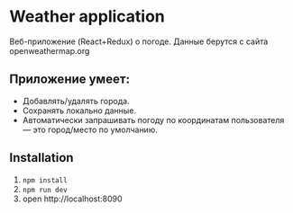 # Weather application
Веб-приложение (React+Redux) о погоде.
Данные берутся с сайта openweathermap.org

## Приложение умеет:

* Добавлять/удалять города.
* Сохранять локально данные.
* Автоматически запрашивать погоду по координатам пользователя — это город/место по умолчанию.

## Installation

1. ```npm install```
2. ```npm run dev```
3. open http://localhost:8090
